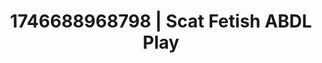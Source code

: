 ---
categories:
- ASMR tingles
- Femme domination
- AI-generated
- Cosplay
- Sapphic desires
- Mirror play
- ASMR
- Teasing look
image: /assets/images/1746688968798.jpg
layout: post
seo:
  description: Featured content with exclusive ABDL Play, Scat Fetish. HD images available.
  keywords: ABDL Play, Scat Fetish
  og_image: /assets/images/1746688968798.jpg
  schema_type: VisualArtwork
tags:
- ABDL Play
- Scat Fetish
- '#1746688968798'
title: 1746688968798 | Scat Fetish ABDL Play
---